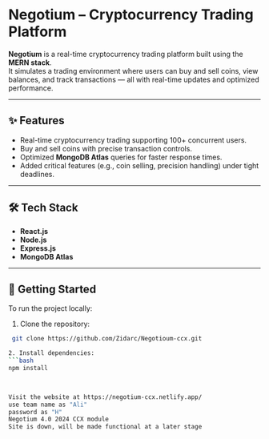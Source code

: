 # Negotium – Cryptocurrency Trading Platform

**Negotium** is a real-time cryptocurrency trading platform built using the **MERN stack**.  
It simulates a trading environment where users can buy and sell coins, view balances, and track transactions — all with real-time updates and optimized performance.

---

## ✨ Features
- Real-time cryptocurrency trading supporting 100+ concurrent users.
- Buy and sell coins with precise transaction controls.
- Optimized **MongoDB Atlas** queries for faster response times.
- Added critical features (e.g., coin selling, precision handling) under tight deadlines.

---

## 🛠️ Tech Stack
- **React.js**  
- **Node.js**  
- **Express.js**  
- **MongoDB Atlas**  

---

## 🚀 Getting Started
To run the project locally:

1. Clone the repository:
  ```bash
   git clone https://github.com/Zidarc/Negotioum-ccx.git

2. Install dependencies:
  ```bash
  npm install

   

Visit the website at https://negotium-ccx.netlify.app/
use team name as "Ali"
password as "H"
Negotium 4.0 2024 CCX module
Site is down, will be made functional at a later stage
